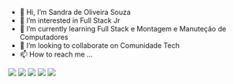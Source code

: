 - 👋 Hi, I’m Sandra de Oliveira Souza
- 👀 I’m interested in Full Stack Jr
- 🌱 I’m currently learning Full Stack e Montagem e Manuteção de Computadores
- 💞️ I’m looking to collaborate on Comunidade Tech
- 📫 How to reach me ...

<img src="https://img.shields.io/badge/WhatsApp-25D366?style=for-the-badge&logo=whatsapp&logoColor=white" /> <img src="https://img.shields.io/badge/Gmail-D14836?style=for-the-badge&logo=gmail&logoColor=white"/> <img src="https://img.shields.io/badge/Instagram-E4405F?style=for-the-badge&logo=instagram&logoColor=white"/> <img src="https://img.shields.io/badge/LinkedIn-0077B5?style=for-the-badge&logo=linkedin&logoColor=white"/> <img src="https://img.shields.io/badge/Twitter-1DA1F2?style=for-the-badge&logo=twitter&logoColor=white"/>
